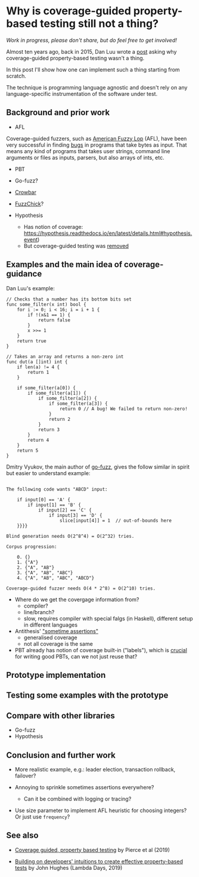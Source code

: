 # Why is coverage-guided property-based testing still not a thing?

*Work in progress, please don't share, but do feel free to get involved!*

Almost ten years ago, back in 2015, Dan Luu wrote a
[post](https://danluu.com/testing/) asking why coverage-guided property-based
testing wasn't a thing. 

In this post I'll show how one can implement such a thing starting from
scratch. 

The technique is programming language agnostic and doesn't rely on any
language-specific instrumentation of the software under test.

## Background and prior work

* AFL

Coverage-guided fuzzers, such as [American Fuzzy
Lop](https://lcamtuf.coredump.cx/afl/) (AFL), have been very successful in
finding [bugs](https://lcamtuf.coredump.cx/afl/#bugs) in programs that take
bytes as input. That means any kind of programs that takes user strings,
command line arguments or files as inputs, parsers, but also arrays of ints,
etc.

* PBT

* Go-fuzz?

* [Crowbar](https://github.com/stedolan/crowbar)
* [FuzzChick](https://dl.acm.org/doi/10.1145/3360607)?

* Hypothesis 
  - Has notion of coverage: https://hypothesis.readthedocs.io/en/latest/details.html#hypothesis.event) 
  - But coverage-guided testing was [removed](https://github.com/HypothesisWorks/hypothesis/pull/1564/commits/dcbea9148be3446392bc3af8892d49f3cc74fbe3) 

## Examples and the main idea of coverage-guidance

Dan Luu's example:

```
// Checks that a number has its bottom bits set
func some_filter(x int) bool {
	for i := 0; i < 16; i = i + 1 {
		if !(x&1 == 1) {
			return false
		}
		x >>= 1
	}
	return true
}

// Takes an array and returns a non-zero int
func dut(a []int) int {
	if len(a) != 4 {
		return 1
	}

	if some_filter(a[0]) {
		if some_filter(a[1]) {
			if some_filter(a[2]) {
				if some_filter(a[3]) {
					return 0 // A bug! We failed to return non-zero!
				}
				return 2
			}
			return 3
		}
		return 4
	}
	return 5
}
```

Dmitry Vyukov, the main author of
[go-fuzz](https://github.com/dvyukov/go-fuzz), gives the follow similar in
spirit but easier to understand example:

```

The following code wants "ABCD" input:

	if input[0] == 'A' {
		if input[1] == 'B' {
			if input[2] == 'C' {
				if input[3] == 'D' {
					slice[input[4]] = 1  // out-of-bounds here
	}}}}

Blind generation needs O(2^8^4) = O(2^32) tries.

Corpus progression:

	0. {}
	1. {"A"}
	2. {"A", "AB"}
	3. {"A", "AB", "ABC"}
	4. {"A", "AB", "ABC", "ABCD"}

Coverage-guided fuzzer needs O(4 * 2^8) = O(2^10) tries.
```

* Where do we get the covergage information from?
  - compiler?
  - line/branch?
  - slow, requires compiler with special falgs (in Haskell), different setup in different languages
* Antithesis' ["sometime
  assertions"](https://antithesis.com/docs/best_practices/sometimes_assertions.html)
  - generalised coverage
  - not all coverage is the same
* PBT already has notion of coverage built-in ("labels"), which is
  [crucial](https://www.youtube.com/watch?v=NcJOiQlzlXQ) for writing good PBTs,
  can we not just reuse that?


## Prototype implementation

## Testing some examples with the prototype

## Compare with other libraries

* Go-fuzz
* Hypothesis

## Conclusion and further work

* More realistic example, e.g.: leader election, transaction rollback,
  failover?
* Annoying to sprinkle sometimes assertions everywhere?
  - Can it be combined with logging or tracing?

* Use size parameter to implement AFL heuristic for choosing integers? Or just
  use `frequency`?

## See also

* [Coverage guided, property based
  testing](https://dl.acm.org/doi/10.1145/3360607) by Pierce et al (2019)

* [Building on developers' intuitions to create effective property-based
  tests](https://www.youtube.com/watch?v=NcJOiQlzlXQ) by John Hughes (Lambda
  Days, 2019)
